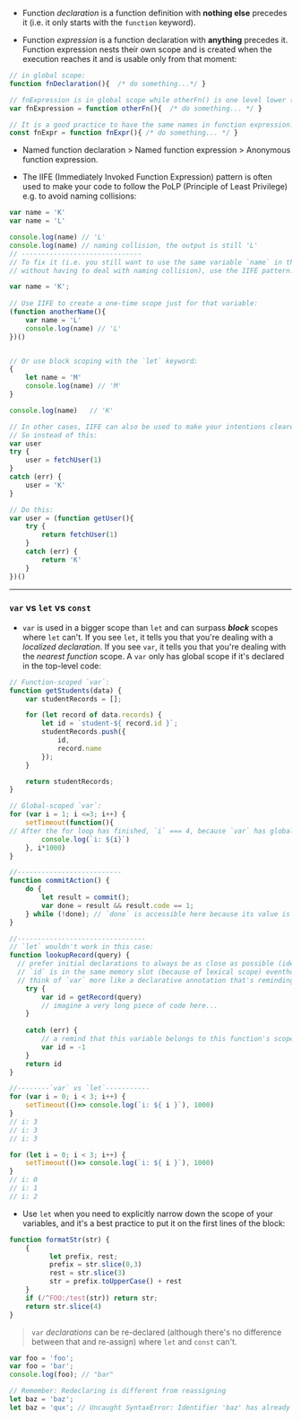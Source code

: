 - Function _declaration_ is a function definition with **nothing else** precedes it (i.e. it only starts with the `function` keyword).

- Function _expression_ is a function declaration with **anything** precedes it. Function expression nests their own scope and is created when the execution reaches it and is usable only from that moment:

```javascript
// in global scope:
function fnDeclaration(){  /* do something...*/ }

// fnExpression is in global scope while otherFn() is one level lower (i.e. in its own scope):
var fnExpression = function otherFn(){  /* do something... */ }

// It is a good practice to have the same names in function expression:
const fnExpr = function fnExpr(){ /* do something... */ }
```

- Named function declaration > Named function expression > Anonymous function expression.

- The IIFE (Immediately Invoked Function Expression) pattern is often used to make your code to follow the PoLP (Principle of Least Privilege) e.g. to avoid naming collisions:

```javascript
var name = 'K'
var name = 'L'

console.log(name) // 'L'
console.log(name) // naming collision, the output is still 'L'
// ------------------------------
// To fix it (i.e. you still want to use the same variable `name` in the same scope
// without having to deal with naming collision), use the IIFE pattern:

var name = 'K';
  
// Use IIFE to create a one-time scope just for that variable:
(function anotherName(){
    var name = 'L'
    console.log(name) // 'L'
})()


// Or use block scoping with the `let` keyword:
{
    let name = 'M'
    console.log(name) // 'M'
}

console.log(name)   // 'K'

// In other cases, IIFE can also be used to make your intentions clearer when someone else read your code:
// So instead of this:
var user
try {
    user = fetchUser(1)
}
catch (err) {
    user = 'K'
}

// Do this:
var user = (function getUser(){
    try {
        return fetchUser(1)
    }
    catch (err) {
        return 'K'
    }
})()
```

---
### `var` vs `let` vs `const`
- `var` is used in a bigger scope than `let` and can surpass ***block*** scopes where `let` can't. If you see `let`, it tells you that you're dealing with a *localized declaration*. If you see `var`, it tells you that you're dealing with the *nearest function* scope. A `var` only has global scope if it's declared in the top-level code: 

```javascript
// Function-scoped `var`:
function getStudents(data) {
    var studentRecords = [];

    for (let record of data.records) {
        let id = `student-${ record.id }`;
        studentRecords.push({
            id,
            record.name
        });
    }

    return studentRecords;
}

// Global-scoped `var`:
for (var i = 1; i <=3; i++) {
    setTimeout(function(){
// After the for loop has finished, `i` === 4, because `var` has global scope
        console.log(`i: ${i}`)     
    }, i*1000)
}

//--------------------------
function commitAction() {
    do {
        let result = commit();
        var done = result && result.code == 1;
    } while (!done); // `done` is accessible here because its value is scoped to the whole function, not just the loop
}

//--------------------------------
// `let` wouldn't work in this case:
function lookupRecord(query) {
  // prefer initial declarations to always be as close as possible (ideally, same line) to the first usage of the variable
  // `id` is in the same memory slot (because of lexical scope) eventhough it's redeclared
  // think of `var` more like a declarative annotation that's reminding you, each usage, where the variable comes from, no matter where I am in the function:
    try {
        var id = getRecord(query)
        // imagine a very long piece of code here...
    }
    
    catch (err) {
	    // a remind that this variable belongs to this function's scope:
        var id = -1
    }
    return id
}

//--------`var` vs `let`-----------
for (var i = 0; i < 3; i++) {
    setTimeout(()=> console.log(`i: ${ i }`), 1000)
}
// i: 3
// i: 3
// i: 3

for (let i = 0; i < 3; i++) {
    setTimeout(()=> console.log(`i: ${ i }`), 1000)
}
// i: 0
// i: 1
// i: 2
```

- Use `let` when you need to explicitly narrow down the scope of your variables, and it's a best practice to put it on the first lines of the block:
```javascript
function formatStr(str) {
    { 
          let prefix, rest;
          prefix = str.slice(0,3)
          rest = str.slice(3)
          str = prefix.toUpperCase() + rest
    }
    if (/^FOO:/test(str)) return str;
    return str.slice(4)
}
```

> `var` *declarations* can be re-declared (although there's no difference between that and re-assign) where `let` and `const` can't. 
```js
var foo = 'foo';
var foo = 'bar';
console.log(foo); // "bar"

// Remember: Redeclaring is different from reassigning
let baz = 'baz';
let baz = 'qux'; // Uncaught SyntaxError: Identifier 'baz' has already been declared
```
